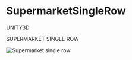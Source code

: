 # SupermarketSingleRow

UNITY3D

SUPERMARKET SINGLE ROW

<img src="http://i64.tinypic.com/6xtdg8.png" border="0" alt="Supermarket single row">
